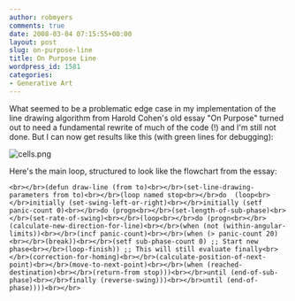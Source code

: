 ```yaml
---
author: robmyers
comments: true
date: 2008-03-04 07:15:55+00:00
layout: post
slug: on-purpose-line
title: On Purpose Line
wordpress_id: 1581
categories:
- Generative Art
---
```


What seemed to be a problematic edge case in my implementation of the line drawing algorithm from Harold Cohen's old essay "On Purpose" turned out to need a fundamental rewrite of much of the code (!) and I'm still not done. But I can now get results like this (with green lines for debugging):  
  
![cells.png](/wp-content/uploads/2008/03/cells.png)  
  
Here's the main loop, structured to look like the flowchart from the essay:  
  

    
    <br></br>(defun draw-line (from to)<br></br>(set-line-drawing-parameters from to)<br></br>(loop named stop<br></br>do  (loop<br></br>initially (set-swing-left-or-right)<br></br>initially (setf panic-count 0)<br></br>do (progn<br></br>(set-length-of-sub-phase)<br></br>(set-rate-of-swing)<br></br>(loop<br></br>do (progn<br></br>(calculate-new-direction-for-line)<br></br>(when (not (within-angular-limits))<br></br>(incf panic-count)<br></br>(when (> panic-count 20)<br></br>(break))<br></br>(setf sub-phase-count 0) ;; Start new phase<br></br>(loop-finish)) ;; This will still evaluate finally<br></br>(correction-for-homing)<br></br>(calculate-position-of-next-point)<br></br>(move-to-next-point)<br></br>(when (reached-destination)<br></br>(return-from stop)))<br></br>until (end-of-sub-phase)<br></br>finally (reverse-swing)))<br></br>until (end-of-phase))))<br></br>

  


